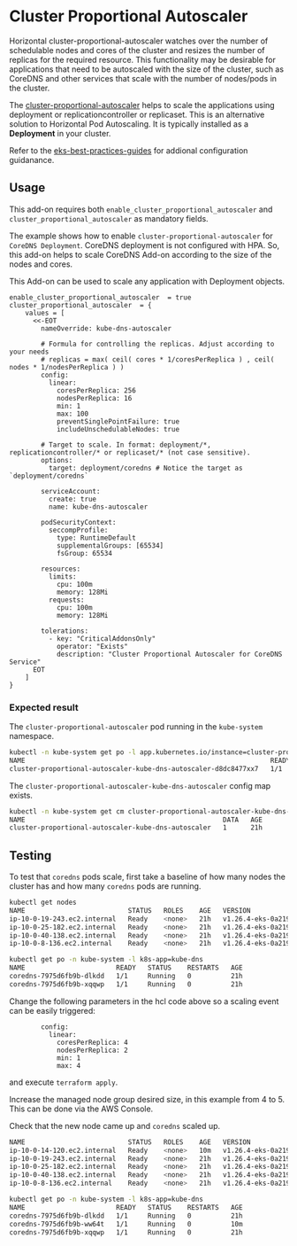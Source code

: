 # Cluster Proportional Autoscaler

Horizontal cluster-proportional-autoscaler watches over the number of schedulable nodes and cores of the cluster and resizes the number of replicas for the required resource. This functionality may be desirable for applications that need to be autoscaled with the size of the cluster, such as CoreDNS and other services that scale with the number of nodes/pods in the cluster.

The [cluster-proportional-autoscaler](https://github.com/kubernetes-sigs/cluster-proportional-autoscaler) helps to scale the applications using deployment or replicationcontroller or replicaset. This is an alternative solution to Horizontal Pod Autoscaling.
It is typically installed as a **Deployment** in your cluster.

Refer to the [eks-best-practices-guides](https://aws.github.io/aws-eks-best-practices/reliability/docs/dataplane/#configure-cluster-proportional-scaler-for-coredns) for addional configuration guidanance.

## Usage

This add-on requires both `enable_cluster_proportional_autoscaler` and `cluster_proportional_autoscaler` as mandatory fields.

The example shows how to enable `cluster-proportional-autoscaler` for `CoreDNS Deployment`. CoreDNS deployment is not configured with HPA. So, this add-on helps to scale CoreDNS Add-on according to the size of the nodes and cores.

This Add-on can be used to scale any application with Deployment objects.

```hcl
enable_cluster_proportional_autoscaler  = true
cluster_proportional_autoscaler  = {
    values = [
      <<-EOT
        nameOverride: kube-dns-autoscaler

        # Formula for controlling the replicas. Adjust according to your needs
        # replicas = max( ceil( cores * 1/coresPerReplica ) , ceil( nodes * 1/nodesPerReplica ) )
        config:
          linear:
            coresPerReplica: 256
            nodesPerReplica: 16
            min: 1
            max: 100
            preventSinglePointFailure: true
            includeUnschedulableNodes: true

        # Target to scale. In format: deployment/*, replicationcontroller/* or replicaset/* (not case sensitive).
        options:
          target: deployment/coredns # Notice the target as `deployment/coredns`

        serviceAccount:
          create: true
          name: kube-dns-autoscaler

        podSecurityContext:
          seccompProfile:
            type: RuntimeDefault
            supplementalGroups: [65534]
            fsGroup: 65534

        resources:
          limits:
            cpu: 100m
            memory: 128Mi
          requests:
            cpu: 100m
            memory: 128Mi

        tolerations:
          - key: "CriticalAddonsOnly"
            operator: "Exists"
            description: "Cluster Proportional Autoscaler for CoreDNS Service"
      EOT
    ]
}
```
### Expected result
The `cluster-proportional-autoscaler` pod running in the `kube-system` namespace.
```bash
kubectl -n kube-system get po -l app.kubernetes.io/instance=cluster-proportional-autoscaler
NAME                                                              READY   STATUS    RESTARTS   AGE
cluster-proportional-autoscaler-kube-dns-autoscaler-d8dc8477xx7   1/1     Running   0          21h
```
The `cluster-proportional-autoscaler-kube-dns-autoscaler` config map exists.
```bash
kubectl -n kube-system get cm cluster-proportional-autoscaler-kube-dns-autoscaler
NAME                                                  DATA   AGE
cluster-proportional-autoscaler-kube-dns-autoscaler   1      21h
```

## Testing
To test that `coredns` pods scale, first take a baseline of how many nodes the cluster has and how many `coredns` pods are running.
```bash
kubectl get nodes
NAME                          STATUS   ROLES    AGE   VERSION
ip-10-0-19-243.ec2.internal   Ready    <none>   21h   v1.26.4-eks-0a21954
ip-10-0-25-182.ec2.internal   Ready    <none>   21h   v1.26.4-eks-0a21954
ip-10-0-40-138.ec2.internal   Ready    <none>   21h   v1.26.4-eks-0a21954
ip-10-0-8-136.ec2.internal    Ready    <none>   21h   v1.26.4-eks-0a21954

kubectl get po -n kube-system -l k8s-app=kube-dns
NAME                       READY   STATUS    RESTARTS   AGE
coredns-7975d6fb9b-dlkdd   1/1     Running   0          21h
coredns-7975d6fb9b-xqqwp   1/1     Running   0          21h
```

Change the following parameters in the hcl code above so a scaling event can be easily triggered:
```hcl
        config:
          linear:
            coresPerReplica: 4
            nodesPerReplica: 2
            min: 1
            max: 4
```
and execute `terraform apply`.

Increase the managed node group desired size, in this example from 4 to 5. This can be done via the AWS Console.

Check that the new node came up and `coredns` scaled up.
```bash
NAME                          STATUS   ROLES    AGE   VERSION
ip-10-0-14-120.ec2.internal   Ready    <none>   10m   v1.26.4-eks-0a21954
ip-10-0-19-243.ec2.internal   Ready    <none>   21h   v1.26.4-eks-0a21954
ip-10-0-25-182.ec2.internal   Ready    <none>   21h   v1.26.4-eks-0a21954
ip-10-0-40-138.ec2.internal   Ready    <none>   21h   v1.26.4-eks-0a21954
ip-10-0-8-136.ec2.internal    Ready    <none>   21h   v1.26.4-eks-0a21954

kubectl get po -n kube-system -l k8s-app=kube-dns
NAME                       READY   STATUS    RESTARTS   AGE
coredns-7975d6fb9b-dlkdd   1/1     Running   0          21h
coredns-7975d6fb9b-ww64t   1/1     Running   0          10m
coredns-7975d6fb9b-xqqwp   1/1     Running   0          21h
```
